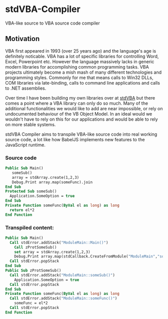 # stdVBA-Compiler

VBA-like source to VBA source code compiler

## Motivation

VBA first appeared in 1993 (over 25 years ago) and the language's age is definitely noticable. VBA has a lot of specific libraries for controlling Word, Excel, Powerpoint etc. However the language massively lacks in generic modern libraries for accomplishing common programming tasks. VBA projects ultimately become a mish mash of many different technologies and programming styles. Commonly for me that means calls to Win32 DLLs, COM libraries via late-binding, calls to command line applications and calls to .NET assemblies.

Over time I have been building my own libraries over at [stdVBA](http://github.com/sancarn/stdVBA) but there comes a point where a VBA library can only do so much. Many of the additional functionalities we would like to add are near impossible, or rely on undocumented behaviour of the VB Object Model. In an ideal would we wouldn't have to rely on this for our applications and would be able to rely on more stable systems.

stdVBA Compiler aims to transpile VBA-like source code into real working source code, a lot like how BabelJS implements new features to the JavaScript runtime.

### Source code

```vb
Public Sub Main()
   someSub()
   array = stdArray.create(1,2,3)
   Debug.Print array.map(someFunc).join
End Sub
Protected Sub someSub()
  Application.SomeOption = true
End Sub
Private Function someFunc(ByVal el as long) as long
  return el*2
End Function
```

### Transpiled content:

```vb
Public Sub Main()
  Call stdError.addStack("ModuleMain::Main()")
    Call zProtSomeSub()
    set array = stdArray.create(1,2,3)
    Debug.Print array.map(stdCallback.CreateFromModule("ModuleMain","someFunc")).join
  Call stdError.popStack
End Sub
Public Sub zProtSomeSub()
  Call stdError.addStack("ModuleMain::someSub()")
    Application.SomeOption = true
  Call stdError.popStack
End Sub
Private Function someFunc(ByVal el as long) as long
  Call stdError.addStack("ModuleMain::someFunc()")
    someFunc = el*2
  Call stdError.popStack
End Function
```


